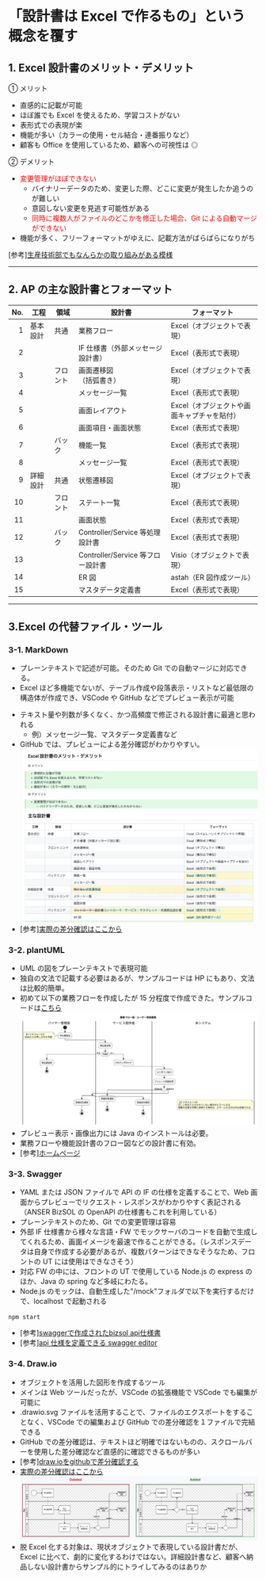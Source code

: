 # 「設計書は Excel で作るもの」という概念を覆す

## 1. Excel 設計書のメリット・デメリット

① メリット

- 直感的に記載が可能
- ほぼ誰でも Excel を使えるため、学習コストがない
- 表形式での表現が楽
- 機能が多い（カラーの使用・セル結合・連番振りなど）
- 顧客も Office を使用しているため、顧客への可視性は ◎

② デメリット

- <span style="color:#f00">変更管理がほぼできない</span>
  - バイナリーデータのため、変更した際、どこに変更が発生したか追うのが難しい
  - 意図しない変更を見逃す可能性がある
  - <span style="color:#f00">同時に複数人がファイルのどこかを修正した場合、Git による自動マージができない</span>
- 機能が多く、フリーフォーマットがゆえに、記載方法がばらばらになりがち

[参考][生産技術部でもなんらかの取り組みがある模様](https://www.nttdata.com/jp/ja/data-insight/2021/0602/)

---

## 2. AP の主な設計書とフォーマット

| No. | 工程     | 領域     | 設計書                            | フォーマット                                |
| --: | -------- | -------- | --------------------------------- | ------------------------------------------- |
|   1 | 基本設計 | 共通     | 業務フロー                        | Excel（オブジェクトで表現）                 |
|   2 |          |          | IF 仕様書（外部メッセージ設計書） | Excel（表形式で表現）                       |
|   3 |          | フロント | 画面遷移図<br>（括弧書き）        | Excel（オブジェクトで表現）                 |
|   4 |          |          | メッセージ一覧                    | Excel（表形式で表現）                       |
|   5 |          |          | 画面レイアウト                    | Excel（オブジェクトや画面キャプチャを貼付） |
|   6 |          |          | 画面項目・画面状態                | Excel（表形式で表現）                       |
|   7 |          | バック   | 機能一覧                          | Excel（表形式で表現）                       |
|   8 |          |          | メッセージ一覧                    | Excel（表形式で表現）                       |
|   9 | 詳細設計 | 共通     | 状態遷移図                        | Excel（オブジェクトで表現）                 |
|  10 |          | フロント | ステート一覧                      | Excel（表形式で表現）                       |
|  11 |          |          | 画面状態                          | Excel（表形式で表現）                       |
|  12 |          | バック   | Controller/Service 等処理設計書   | Excel（表形式で表現）                       |
|  13 |          |          | Controller/Service 等フロー設計書 | Visio（オブジェクトで表現）                 |
|  14 |          |          | ER 図                             | astah（ER 図作成ツール）                    |
|  15 |          |          | マスタデータ定義書                | Excel（表形式で表現）                       |

---

## 3.Excel の代替ファイル・ツール

### 3-1. MarkDown

- プレーンテキストで記述が可能。そのため Git での自動マージに対応できる。
- Excel ほど多機能でないが、テーブル作成や段落表示・リストなど最低限の構造体が作成でき、VSCode や GitHub などでプレビュー表示が可能

<!-- | [プレーン]![plain](ref/sample_md_plain.png) |
| :-----------------------------------------: |

|[プレビュー]![preview](ref/sample_md_preview.png)}
|:-:| -->

- テキスト量や列数が多くなく、かつ高頻度で修正される設計書に最適と思われる
  - 例）メッセージ一覧、マスタデータ定義書など
- GitHub では、プレビューによる差分確認がわかりやすい。
  ![参考](/ref/difference_marklown.png)
- [参考][実際の差分確認はここから](https://github.com/Hiroyuki1995/Github-test/commit/234b41f8587c51e29f8f04e8e0a2e8cd949fc342?short_path=5ea635c#diff-5ea635c4751145ee2cbbb88a6f5b8ed38adc3d193472383360af4e00953c1584)

### 3-2. plantUML

- UML の図をプレーンテキストで表現可能
- 独自の文法で記載する必要はあるが、サンプルコードは HP にもあり、文法は比較的簡単。
- 初めて以下の業務フローを作成したが 15 分程度で作成できた。サンプルコードは[こちら](./business_flow_plantuml.pu)
  ![サンプル](./business_flow_plantuml.svg)
- プレビュー表示・画像出力には Java のインストールは必要。
- 業務フローや機能設計書のフロー図などの設計書に有効。
- [参考][ホームページ](https://plantuml.com/)

### 3-3. Swagger

- YAML または JSON ファイルで API の IF の仕様を定義することで、Web 画面からプレビューでリクエスト・レスポンスがわかりやすく表記される（ANSER BizSOL の OpenAPI の仕様書もこれを利用している）
- プレーンテキストのため、Git での変更管理は容易
- 外部 IF 仕様書から様々な言語・FW でモックサーバのコードを自動で生成してくれるため、画面イメージを最速で作ることができる。（レスポンスデータは自身で作成する必要があるが、複数パターンはできなそうなため、フロントの UT には使用はできなさそう）
- 対応 FW の中には、フロントの UT で使用している Node.js の express のほか、Java の spring など多岐にわたる。
- Node.js のモックは、自動生成した"/mock"フォルダで以下を実行するだけで、localhost で起動される

```
npm start
```

- [参考][swaggerで作成されたbizsol api仕様書](https://portal.opencanvas.ne.jp/api/apilist/anserbizsolv13/)
- [参考][api 仕様を定義できる swagger editor](https://editor.swagger.io/)

### 3-4. Draw.io

- オブジェクトを活用した図形を作成するツール
- メインは Web ツールだったが、VSCode の拡張機能で VSCode でも編集が可能に
- .drawio.svg ファイルを活用することで、ファイルのエクスポートをすることなく、VSCode での編集および GitHub での差分確認を１ファイルで完結できる
- GitHub での差分確認は、テキストほど明確ではないものの、スクロールバーを使用した差分確認など直感的に確認できるものが多い
- [参考][draw.ioをgithubで差分確認する](https://dev.classmethod.jp/articles/create-infrastructure-diagrams-in-drawio-diactamsnet-manage-them-in-code-and-github/)
- [実際の差分確認はここから](https://github.com/Hiroyuki1995/Github-test/commit/52d91a25fbd130e7585067fadc7776ca5545e2b9)
  ![参考](/ref/difference_svg.png)
- 脱 Excel 化する対象は、現状オブジェクトで表現している設計書だが、Excel に比べて、劇的に変化するわけではない。詳細設計書など、顧客へ納品しない設計書からサンプル的にトライしてみるのはありか

